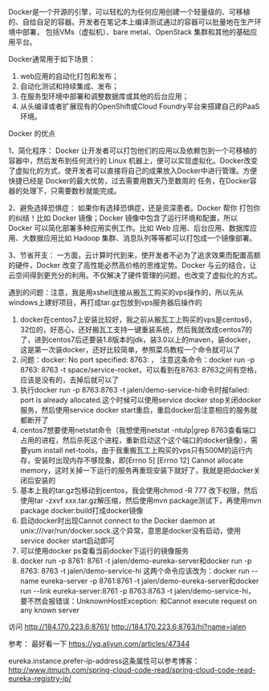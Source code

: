 Docker是一个开源的引擎，可以轻松的为任何应用创建一个轻量级的、可移植的、自给自足的容器。开发者在笔记本上编译测试通过的容器可以批量地在生产环境中部署，
包括VMs（虚拟机）、bare metal、OpenStack 集群和其他的基础应用平台。 





Docker通常用于如下场景：

1. web应用的自动化打包和发布；
2. 自动化测试和持续集成、发布；
3. 在服务型环境中部署和调整数据库或其他的后台应用；
4. 从头编译或者扩展现有的OpenShift或Cloud Foundry平台来搭建自己的PaaS环境。





Docker 的优点

1、简化程序： 
Docker 让开发者可以打包他们的应用以及依赖包到一个可移植的容器中，然后发布到任何流行的 Linux 机器上，便可以实现虚拟化。Docker改变了虚拟化的方式，使开发者可以直接将自己的成果放入Docker中进行管理。方便快捷已经是 Docker的最大优势，过去需要用数天乃至数周的 任务，在Docker容器的处理下，只需要数秒就能完成。

2、避免选择恐惧症： 
如果你有选择恐惧症，还是资深患者。Docker 帮你 打包你的纠结！比如 Docker 镜像；Docker 镜像中包含了运行环境和配置，所以 Docker 可以简化部署多种应用实例工作。比如 Web 应用、后台应用、数据库应用、大数据应用比如 Hadoop 集群、消息队列等等都可以打包成一个镜像部署。

3、节省开支： 
一方面，云计算时代到来，使开发者不必为了追求效果而配置高额的硬件，Docker 改变了高性能必然高价格的思维定势。Docker 与云的结合，让云空间得到更充分的利用。不仅解决了硬件管理的问题，也改变了虚拟化的方式。




遇到的问题：注意，我是用xshell连接从搬瓦工购买的vps操作的，所以先从windows上建好项目，再打成tar.gz包放到vps服务器后操作的
1. docker在centos7上安装比较好，我之前从搬瓦工上购买的vps是centos6，32位的，好恶心，还好搬瓦工支持一键重装系统，然后我就改成centos7的了，进到centos7后还要装1.8版本的jdk，装3.0以上的maven，装docker，这是第一次装docker，还好比较简单，参照菜鸟教程一个命令就可以了
2. 问题：docker: No port specified: 8763:<empty> ， 注意这条命令：docker run -p 8763: 8763 -t space/service-rocket，可以看到在8763: 8763之间有空格，应该是没有的，去掉后就可以了
3. 执行docker run -p 8763:8763 -t jalen/demo-service-hi命令时报failed: port is already allocated.这个时候可以使用service docker stop关闭docker服务，然后使用service docker start重启，重启docker后注意相应的服务就都断开了
4. centos7想要使用netstat命令（我想使用netstat -ntulp|grep 8763查看端口占用的进程，然后杀死这个进程，重新启动这个这个端口的docker镜像），需要yum install net-tools，由于我重搬瓦工上购买的vps只有500M的运行内存，安装时出现内存不够现象，即[Errno 5] [Errno 12] Cannot allocate memory，这时关掉一下运行的服务再重现安装下就好了，我就是把docker关闭后安装的
5. 基本上我的tar.gz包移动到centos，我会使用chmod -R 777 改下权限，然后使用tar -zxvf xxx.tar.gz解压缩，然后使用mvn package测试下，再使用mvn package docker:build打成docker镜像
6. 启动docker时出现Cannot connect to the Docker daemon at unix:///var/run/docker.sock.这个异常，意思是docker没有启动，使用service docker start启动即可
7. 可以使用docker ps查看当前docker下运行的镜像服务
8. docker run -p 8761: 8761 -t jalen/demo-eureka-server和docker run -p 8763: 8763 -t jalen/demo-service-hi 这两个命令应该改为：docker run --name eureka-server -p 8761:8761 -t jalen/demo-eureka-server和docker run --link eureka-server:8761 -p 8763:8763 -t jalen/demo-service-hi，要不然会报错误：UnknownHostException: 和Cannot execute request on any known server



访问
http://184.170.223.6:8761/
http://184.170.223.6:8763/hi?name=jalen



参考：
最好看一下 https://yq.aliyun.com/articles/47344

eureka.instance.prefer-ip-address这条属性可以参考博客：http://www.itmuch.com/spring-cloud-code-read/spring-cloud-code-read-eureka-registry-ip/